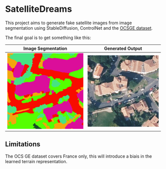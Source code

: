 SatelliteDreams
======

This project aims to generate fake satellite images from image segmentation using StableDiffusion, ControlNet and the [OCSGE dataset](https://ignf.github.io/FLAIR/).

The final goal is to get something like this:

Image Segmentation         |  Generated Output
:-------------------------:|:-------------------------:
![](images/msk_ex.png)     |  ![](images/img_ex.png)

## Limitations

The OCS GE dataset covers France only, this will introduce a biais in the learned terrain representation.
